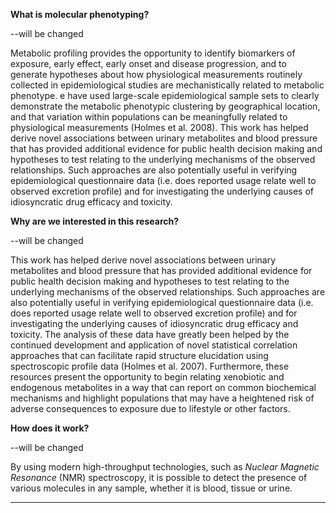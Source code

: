 **What is molecular phenotyping?**

--will be changed

Metabolic profiling provides the opportunity to identify biomarkers of exposure, early effect, early onset and disease progression, and to generate hypotheses about how physiological measurements routinely collected in epidemiological studies are mechanistically related to metabolic phenotype. e have used large-scale epidemiological sample sets to clearly demonstrate the metabolic phenotypic clustering by geographical location, and that variation within populations can be meaningfully related to physiological measurements (Holmes et al. 2008). This work has helped derive novel associations between urinary metabolites and blood pressure that has provided additional evidence for public health decision making and hypotheses to test relating to the underlying mechanisms of the observed relationships. Such approaches are also potentially useful in verifying epidemiological questionnaire data (i.e. does reported usage relate well to observed excretion profile) and for investigating the underlying causes of idiosyncratic drug efficacy and toxicity. 

**Why are we interested in this research?**

--will be changed

This work has helped derive novel associations between urinary metabolites and blood pressure that has provided additional evidence for public health decision making and hypotheses to test relating to the underlying mechanisms of the observed relationships. Such approaches are also potentially useful in verifying epidemiological questionnaire data (i.e. does reported usage relate well to observed excretion profile) and for investigating the underlying causes of idiosyncratic drug efficacy and toxicity. The analysis of these data have greatly been helped by the continued development and application of novel statistical correlation approaches that can facilitate rapid structure elucidation using spectroscopic profile data (Holmes et al. 2007). Furthermore, these resources present the opportunity to begin relating xenobiotic and endogenous metabolites in a way that can report on common biochemical mechanisms and highlight populations that may have a heightened risk of adverse consequences to exposure due to lifestyle or other factors.

**How does it work?**

--will be changed

By using modern high-throughput technologies, such as *Nuclear Magnetic Resonance* (NMR) spectroscopy, it is possible to detect the presence of various molecules in any sample, whether it is blood, tissue or urine. 

----------
